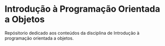 # Introdução à Programação Orientada a Objetos
Repósitorio dedicado aos conteúdos da disciplina de Introdução à programação orientada a objetos.
